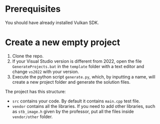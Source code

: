 # Prerequisites
You should have already installed Vulkan SDK.
# Create a new empty project
1. Clone the repo.
2. If your Visual Studio version is different from 2022, open the file `GenerateProjects.bat` in the `template` folder with a text editor and change `vs2022` with your version.
3. Execute the python script `generate.py`, which, by inputting a name, will create a new project folder and generate the solution files.

The project has this structure:
- `src` contains your code. By default it contains `main.cpp` test file.
- `vendor` contains all the libraries. If you need to add other libraries, such as `stb_image.h` given by the professor, put all the files inside `vendor/other` folder. 
